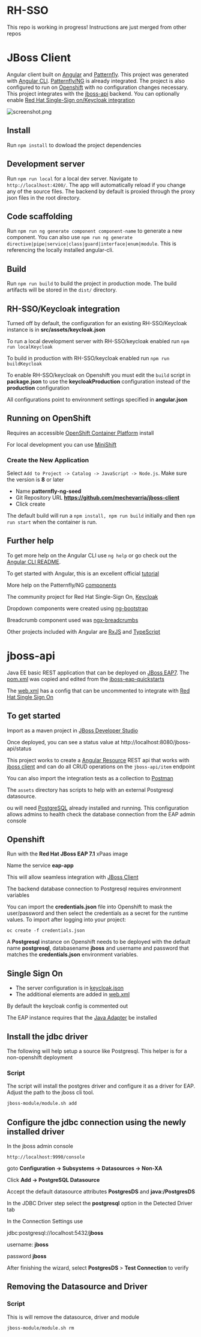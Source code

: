 # RH-SSO

This repo is working in progress! Instructions are just merged from other repos

# JBoss Client

Angular client built on [Angular](https://angular.io/) and [Patternfly](https://www.patternfly.org/). 
This project was generated with [Angular CLI](https://github.com/angular/angular-cli). 
[Patternfly/NG](http://www.patternfly.org/patternfly-ng) is already integrated. 
The project is also configured to run on [Openshift](https://www.openshift.com/) with no configuration changes necessary. 
This project integrates with the [jboss-api](https://github.com/mechevarria/jboss-api) backend. 
You can optionally enable [Red Hat Single-Sign on/Keycloak integration](https://access.redhat.com/products/red-hat-single-sign-on)

 ![screenshot.png](screenshot.png)

## Install

Run `npm install` to dowload the project dependencies

## Development server

Run `npm run local` for a local dev server. Navigate to `http://localhost:4200/`. 
The app will automatically reload if you change any of the source files. 
The backend by default is proxied through the proxy json files in the root directory.

## Code scaffolding

Run `npm run ng generate component component-name` to generate a new component. You can also use `npm run ng generate directive|pipe|service|class|guard|interface|enum|module`.  This is referencing the locally installed angular-cli.

## Build

Run `npm run build` to build the project in production mode. The build artifacts will be stored in the `dist/` directory.

## RH-SSO/Keycloak integration

Turned off by default, the configuration for an existing RH-SSO/Keycloak instance is in **src/assets/keycloak.json**

To run a local development server with RH-SSO/keycloak enabled run `npm run localKeycloak`
 
To build in production with RH-SSO/keycloak enabled run `npm run buildKeycloak`

To enable RH-SSO/keycloak on Openshift you must edit the `build` script in **package.json** to use the **keycloakProduction** configuration instead of the **production** configuration

All configurations point to environment settings specified in **angular.json** 

## Running on OpenShift
Requires an accessible [OpenShift Container Platform](https://www.openshift.com/container-platform/index.html) install

For local development you can use [MiniShift](https://docs.openshift.org/latest/minishift/getting-started/installing.html)

### Create the New Application

Select `Add to Project -> Catalog -> JavaScript -> Node.js`.  Make sure the version is **8** or later
* Name **patternfly-ng-seed**
* Git Repository URL **https://github.com/mechevarria/jboss-client**
* Click create

The default build will run a `npm install, npm run build` initially and then `npm run start` when the container is run.
  
## Further help

To get more help on the Angular CLI use `ng help` or go check out the [Angular CLI README](https://github.com/angular/angular-cli/blob/master/README.md).

To get started with Angular, this is an excellent official [tutorial](https://angular.io/tutorial)

More help on the Patternfly/NG [components](http://www.patternfly.org/patternfly-ng/#/action)

The community project for Red Hat Single-Sign On, [Keycloak](https://www.keycloak.org/)

Dropdown components were created using [ng-bootstrap](https://ng-bootstrap.github.io/#/home)

Breadcrumb component used was [ngx-breadcrumbs](https://github.com/exalif/angular-libs/tree/master/projects/exalif/ngx-breadcrumbs)

Other projects included with Angular are [RxJS](https://www.learnrxjs.io/) and [TypeScript](https://www.typescriptlang.org/docs/home.html)

# jboss-api

Java EE basic REST application that can be deployed on [JBoss EAP7](https://developers.redhat.com/products/eap/download/).  The [pom.xml](https://github.com/mechevarria/jboss-api/blob/master/pom.xml) was copied and edited from the [jboss-eap-quickstarts](https://github.com/jboss-developer/jboss-eap-quickstarts)

The [web.xml](https://github.com/mechevarria/jboss-api/blob/master/src/main/webapp/WEB-INF/web.xml) has a config that can be uncommented to integrate with [Red Hat Single Sign On](https://access.redhat.com/products/red-hat-single-sign-on)

## To get started
Import as a maven project in [JBoss Developer Studio](https://www.redhat.com/en/technologies/jboss-middleware/developer-studio)

Once deployed, you can see a status value at
http://localhost:8080/jboss-api/status

This project works to create a [Angular Resource](https://docs.angularjs.org/api/ngResource/service/$resource) REST api that works with [jboss client](https://github.com/mechevarria/jboss-client) and can do all CRUD operations on the `jboss-api/item` endpoint

You can also import the integration tests as a collection to [Postman](https://www.getpostman.com/)

The `assets` directory has scripts to help with an external Postgresql datasource.

ou will need [PostgreSQL](https://www.postgresql.org/) already installed and running.  This configuration allows admins to health check the database connection from the EAP admin console

## Openshift

Run with the **Red Hat JBoss EAP 7.1** xPaas image

Name the service **eap-app**

This will allow seamless integration with [JBoss Client](https://github.com/mechevarria/jboss-client)

The backend database connection to Postgresql requires environment variables

You can import the **credentials.json** file into Openshift to mask the user/password and then select the credentials as a secret for the runtime values. To import after logging into your project:

`oc create -f credentials.json`

A **Postgresql** instance on Openshift needs to be deployed with the default name **postgresql**, databasename **jboss** and username and password that matches the **credentials.json** environment variables.

## Single Sign On
* The server configuration is in [keycloak.json](https://github.com/mechevarria/jboss-api/blob/sso/src/main/webapp/WEB-INF/keycloak.json)
* The additional elements are added in [web.xml](https://github.com/mechevarria/jboss-api/blob/sso/src/main/webapp/WEB-INF/web.xml)

By default the keycloak config is commented out

The EAP instance requires that the [Java Adapter](https://keycloak.gitbooks.io/documentation/securing_apps/topics/oidc/java/jboss-adapter.html) be installed

## Install the jdbc driver
The following will help setup a source like Postgresql. This helper is for a non-openshift deployment

### Script
The script will install the postgres driver and configure it as a driver for EAP.  Adjust the path to the jboss cli tool.

```bash
jboss-module/module.sh add
``````

## Configure the jdbc connection using the newly installed driver
In the jboss admin console

`http://localhost:9990/console`

goto **Configuration -> Subsystems -> Datasources -> Non-XA**

Click **Add -> PostgreSQL Datasource**

Accept the default datasource attributes **PostgresDS** and **java:/PostgresDS**

In the JDBC Driver step select the **postgresql** option in the Detected Driver tab

In the Connection Settings use

jdbc:postgresql://localhost:5432/**jboss**

username: **jboss**

password **jboss**

After finishing the wizard, select **PostgresDS** > **Test Connection** to verify


## Removing the Datasource and Driver

### Script
This is will remove the datasource, driver and module

```bash
jboss-module/module.sh rm
``````


